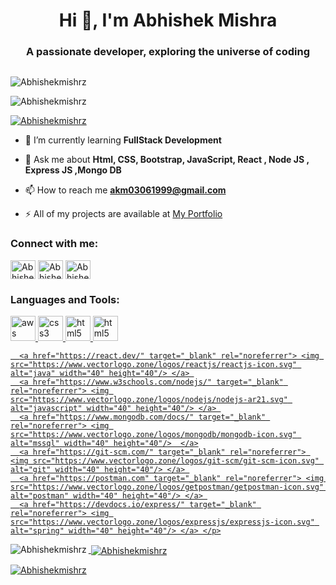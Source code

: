 <h1 align="center">Hi 👋, I'm Abhishek Mishra</h1>
<h3 align="center">A passionate developer, exploring the universe of coding</h3>
<img align=“right” width=“400” src"https://media0.giphy.com/media/qgQUggAC3Pfv687qPC/giphy.gif?cid=790b7611db903996a50dc3f5a2925e498c6f26c5b1da3622&rid=giphy.gif&ct=g" />

<p align="left"> <img src="https://komarev.com/ghpvc/?username=Abhishekmishrz&label=Profile%20views&color=0e75b6&style=flat" alt="Abhishekmishrz" /> </p>

<p align="left"> <a ><img src="https://github-profile-trophy.vercel.app/?username=Abhishekmishrz" alt="Abhishekmishrz" /></a> </p>

<p align="left"> <a href="https://twitter.com/Abhishekmishrz" target="blank"><img src="https://img.shields.io/twitter/follow/Abhishekmishrz?logo=twitter&style=for-the-badge" alt="Abhishekmishrz" /></a> </p>

- 🌱 I’m currently learning **FullStack Development**

- 💬 Ask me about **Html, CSS, Bootstrap, JavaScript, React , Node JS , Express JS ,Mongo DB**

- 📫 How to reach me **akm03061999@gmail.com**

- ⚡ All of my projects are available at <a target="_blank" href="https://www.crio.do/learn/portfolio/akm03061999/">My Portfolio</a>

<h3 align="left">Connect with me:</h3>
<p align="left">
<a href="https://twitter.com/Abhishekmishrz" target="blank"><img align="center" src="https://www.vectorlogo.zone/logos/twitter/twitter-tile.svg" alt="Abhishekmishraz" height="30" width="40" /></a>
<a href="https://www.linkedin.com/in/abhishekmishraz/" target="blank"><img align="center" src="https://www.vectorlogo.zone/logos/linkedin/linkedin-icon.svg" alt="Abhishekmishraz" height="30" width="40" /></a>
<a href="https://www.leetcode.com/Abhishekmishraz" target="blank"><img align="center" src="https://upload.wikimedia.org/wikipedia/commons/a/ab/LeetCode_logo_white_no_text.svg" alt="Abhishekmishraz" height="30" width="40" /></a>

</p>

<h3 align="left">Languages and Tools:</h3>
<p align="left"> <a href="https://www.w3schools.com/html/" target="_blank" rel="noreferrer"> <img src="https://www.vectorlogo.zone/logos/w3_html5/w3_html5-icon.svg" alt="aws" width="40" height="40"/> </a> 
<a href="https://www.w3schools.com/css/" target="_blank" rel="noreferrer"> <img src="https://www.vectorlogo.zone/logos/w3_css/w3_css-official.svg" alt="css3" width="40" height="40"/> </a> 
    <a href="https://getbootstrap.com/docs/5.0/getting-started/introduction/" target="_blank" rel="noreferrer"> <img src="https://www.vectorlogo.zone/logos/getbootstrap/getbootstrap-icon.svg" alt="html5" width="40" height="40"/>
    <a href="https://developer.mozilla.org/en-US/docs/Web/JavaScript/Guide" target="_blank" rel="noreferrer"> <img src="https://upload.wikimedia.org/wikipedia/commons/9/99/Unofficial_JavaScript_logo_2.svg" alt="html5" width="40" height="40"/>
     
      <a href="https://react.dev/" target="_blank" rel="noreferrer"> <img src="https://www.vectorlogo.zone/logos/reactjs/reactjs-icon.svg" alt="java" width="40" height="40"/> </a> 
      <a href="https://www.w3schools.com/nodejs/" target="_blank" rel="noreferrer"> <img src="https://www.vectorlogo.zone/logos/nodejs/nodejs-ar21.svg" alt="javascript" width="40" height="40"/> </a> 
      <a href="https://www.mongodb.com/docs/" target="_blank" rel="noreferrer"> <img src="https://www.vectorlogo.zone/logos/mongodb/mongodb-icon.svg" alt="mssql" width="40" height="40"/>  </a>
      <a href="https://git-scm.com/" target="_blank" rel="noreferrer"> <img src="https://www.vectorlogo.zone/logos/git-scm/git-scm-icon.svg" alt="git" width="40" height="40"/> </a> 
      <a href="https://postman.com" target="_blank" rel="noreferrer"> <img src="https://www.vectorlogo.zone/logos/getpostman/getpostman-icon.svg" alt="postman" width="40" height="40"/> </a> 
      <a href="https://devdocs.io/express/" target="_blank" rel="noreferrer"> <img src="https://www.vectorlogo.zone/logos/expressjs/expressjs-icon.svg" alt="spring" width="40" height="40"/> </a> </p>

<p><img align="left" src="https://github-readme-stats.vercel.app/api/top-langs?username=Abhishekmishrz&show_icons=true&locale=en&layout=compact" alt="Abhishekmishrz" /></p>

<p>&nbsp;<img align="center" src="https://github-readme-stats.vercel.app/api?username=Abhishekmishrz&show_icons=true&locale=en" alt="Abhishekmishrz" /></p>

<p><img align="center" src="https://github-readme-streak-stats.herokuapp.com/?user=Abhishekmishrz&" alt="Abhishekmishrz" /></p>
